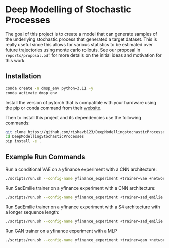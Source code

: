 # Deep Modelling of Stochastic Processes

The goal of this project is to create a model that can generate samples of the underlying stochastic process that generated a target dataset. This is really useful since this allows for various statistics to be estimated over future trajectories using monte carlo rollouts. See our proposal in `reports/proposal.pdf` for more details on the initial ideas and motivation for this work.

## Installation

```bash
conda create -n dmsp_env python=3.11 -y
conda activate dmsp_env
```

Install the version of pytorch that is compatible with your hardware using the pip or conda command from their [website](https://pytorch.org/get-started/locally/).

Then to install this project and its dependencies use the following commands:

```bash
git clone https://github.com/rishavb123/DeepModellingstochasticProcesses.git
cd DeepModellingStochasticProcesses
pip install -e .
```

## Example Run Commands

Run a conditional VAE on a yfinance experiment with a CNN architecture:

```bash
./scripts/run.sh --config-name yfinance_experiment +trainer=vae +networks/vae/encoder@trainer.vae.encoder=medium_cnn +networks/vae/decoder@trainer.vae.decoder=medium_cnn n_epochs=1000 n_epochs_per_save=30 trainer.lookback=50
```

Run SadEmilie trainer on a yfinance experiment with a CNN architecture:

```bash
./scripts/run.sh --config-name yfinance_experiment +trainer=sad_emilie +networks/sad_emilie@trainer.prediction_model=medium_cnn n_epochs=1000 n_epochs_per_save=30 trainer.lookback=50
```

Run SadEmilie trainer on a yfinance experiment with a S4 architecture with a longer sequence length:

```bash
./scripts/run.sh --config-name yfinance_experiment +trainer=sad_emilie +networks/sad_emilie@trainer.prediction_model=medium_s4 n_epochs=1000 n_epochs_per_save=30 trainer.lookback=300
```

Run GAN trainer on a yfinance experiment with a MLP

```bash
./scripts/run.sh --config-name yfinance_experiment +trainer=gan +networks/gan/generator@trainer.generator=medium_cnn +networks/gan/discriminator@trainer.discriminator=medium_cnn n_epochs=1000 n_epochs_per_save=30 trainer.lookback=50
```
